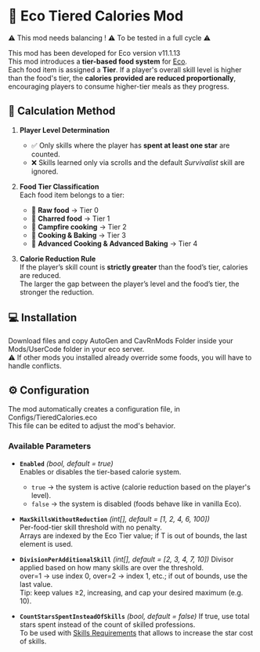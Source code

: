 # 🍅​ Eco Tiered Calories Mod

⚠️ This mod needs balancing ! ⚠️ To be tested in a full cycle ⚠️

This mod has been developed for Eco version v11.1.13  
This mod introduces a **tier-based food system** for [Eco](https://www.strangeloopgames.com/eco/).  
Each food item is assigned a **Tier**. If a player's overall skill level is higher than the food's tier, the **calories provided are reduced proportionally**, encouraging players to consume higher-tier meals as they progress.

## 🧮 Calculation Method

1. **Player Level Determination**  
   - ✅ Only skills where the player has **spent at least one star** are counted.  
   - ❌ Skills learned only via scrolls and the default *Survivalist* skill are ignored.  

2. **Food Tier Classification**  
   Each food item belongs to a tier:  
   - 🌽 **Raw food** → Tier 0  
   - 🍖 **Charred food** → Tier 1  
   - 🥗 **Campfire cooking** → Tier 2  
   - 🍱 **Cooking & Baking** → Tier 3  
   - 🍔 **Advanced Cooking & Advanced Baking** → Tier 4  

3. **Calorie Reduction Rule**  
   If the player’s skill count is **strictly greater** than the food’s tier, calories are reduced.  
   The larger the gap between the player’s level and the food’s tier, the stronger the reduction.  

## 💻 Installation

Download files and copy AutoGen and CavRnMods Folder inside your Mods/UserCode folder in your eco server.  
⚠️​ If other mods you installed already override some foods, you will have to handle conflicts.  

## ⚙️ Configuration

The mod automatically creates a configuration file, in Configs/TieredCalories.eco   
This file can be edited to adjust the mod's behavior.  

### Available Parameters

- **`Enabled`** *(bool, default = true)*  
  Enables or disables the tier-based calorie system.  
  - `true` → the system is active (calorie reduction based on the player's level).  
  - `false` → the system is disabled (foods behave like in vanilla Eco).  

- **`MaxSkillsWithoutReduction`** *(int[], default = [1, 2, 4, 6, 100])*  
  Per-food-tier skill threshold with no penalty.  
  Arrays are indexed by the Eco Tier value; if T is out of bounds, the last element is used.  

- **`DivisionPerAdditionalSkill`** *(int[], default = [2, 3, 4, 7, 10])*
  Divisor applied based on how many skills are over the threshold.  
  over=1 → use index 0, over=2 → index 1, etc.; if out of bounds, use the last value.  
  Tip: keep values ≥2, increasing, and cap your desired maximum (e.g. 10).  
  
- **`CountStarsSpentInsteadOfSkills`** *(bool, default = false)*
  If true, use total stars spent instead of the count of skilled professions.  
  To be used with [Skills Requirements](https://github.com/Thibault-Brocheton/eco-skills-requirements) that allows to increase the star cost of skills.
